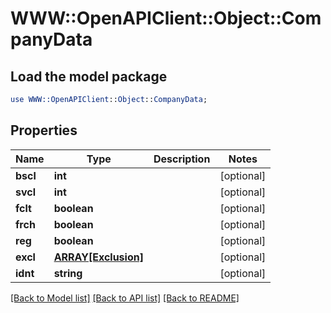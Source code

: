 # WWW::OpenAPIClient::Object::CompanyData

## Load the model package
```perl
use WWW::OpenAPIClient::Object::CompanyData;
```

## Properties
Name | Type | Description | Notes
------------ | ------------- | ------------- | -------------
**bscl** | **int** |  | [optional] 
**svcl** | **int** |  | [optional] 
**fclt** | **boolean** |  | [optional] 
**frch** | **boolean** |  | [optional] 
**reg** | **boolean** |  | [optional] 
**excl** | [**ARRAY[Exclusion]**](Exclusion.md) |  | [optional] 
**idnt** | **string** |  | [optional] 

[[Back to Model list]](../README.md#documentation-for-models) [[Back to API list]](../README.md#documentation-for-api-endpoints) [[Back to README]](../README.md)


